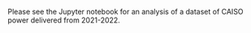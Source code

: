 Please see the Jupyter notebook for an analysis of a dataset of CAISO power delivered from 2021-2022.